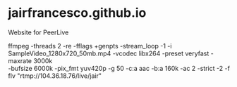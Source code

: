 # jairfrancesco.github.io
Website for PeerLive

ffmpeg -threads 2 -re -fflags +genpts -stream_loop -1 -i SampleVideo_1280x720_50mb.mp4 -vcodec libx264 -preset veryfast -maxrate 3000k \
-bufsize 6000k -pix_fmt yuv420p -g 50 -c:a aac -b:a 160k -ac 2 -strict -2 -f flv "rtmp://104.36.18.76/live/jair" 
